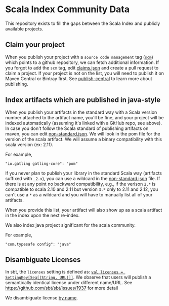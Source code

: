 # Scala Index Community Data

This repository exists to fill the gaps between the Scala Index and publicly available projects.

## Claim your project

When you publish your project with a `source code management` tag ([`scm`](http://maven.apache.org/scm/git.html)) 
which points to a github repository, we can fetch additional information. If you forgot to add the `scm` tag, 
edit [claims.json](claims.json) and create a pull request to claim a project. If your project is not on the list, 
you will need to publish it on Maven Central or Bintray first. See [publish-central](https://github.com/scalacenter/scaladex/blob/master/doc/user/publish-central.md) to learn 
more about publishing.

## Index artifacts which are published in java-style

When you publish your artifacts in the standard way with a Scala version number attached to the artifact
name, you'll be fine, and your project will be indexed automatically (assuming it's linked with a GitHub repo, see above). In case
you don't follow the Scala standard of publishing artifacts on maven, you can edit [non-standard.json](non-standard.json). We will look in the pom file for the version of the scala artifact. We will assume a binary compatibility with this scala version (ex: 2.11).

For example,
```
"io.gatling gatling-core": "pom"
```

If you never plan to publish your library in the standard Scala way (artifacts suffixed with `_2.x`), you can use a wildcard in the [non-standard.json](non-standard.json) file. If there is at any point no backward compatibility, e.g., if the verison `2.*` is compatible to scala 2.10 and 2.11 but version `3.*` only to 2.11 and 2.12, you can't use a `*` as a wildcard and you will have to manually list all of your artifacts.

When you provide this list, your artifact will also show up as a scala artifact in the index upon the next re-index.

We also index java project significant for the scala community.

For example,
```
"com.typesafe config": "java"
```

## Disambiguate Licenses

In sbt, the `licenses` setting is defined as: [`val licenses = SettingKey[Seq[(String, URL)]]`](
https://github.com/sbt/sbt/blob/1.0.x/main/src/main/scala/sbt/Keys.scala#L263). We observe that users 
will publish a semantically identical license under different name/URL. See https://github.com/sbt/sbt/issues/1937 
for more detail

We disambiguate license [by name](licensesByName.json).
